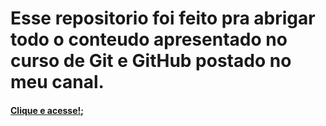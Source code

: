 # Esse repositorio foi feito pra abrigar todo o conteudo apresentado no curso de Git e GitHub postado no meu canal.
#### [Clique e acesse!](https://www.youtube.com/playlist?list=PLBwyuonjf0zxFSRZWw9XVL08JOQoqYUBy);
